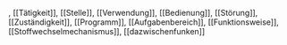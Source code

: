 , [[Tätigkeit]], [[Stelle]], [[Verwendung]], [[Bedienung]], [[Störung]], [[Zuständigkeit]], [[Programm]], [[Aufgabenbereich]], [[Funktionsweise]], [[Stoffwechselmechanismus]], [[dazwischenfunken]]
